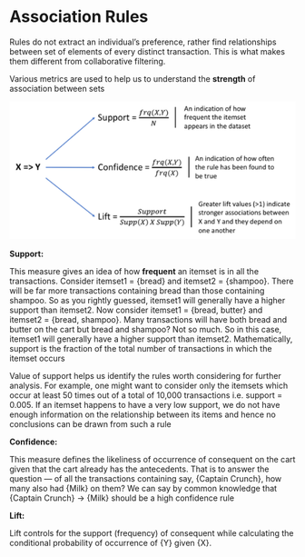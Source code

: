 # Association Rules
Rules do not extract an individual’s preference, rather find relationships between set of elements of every distinct 
transaction. This is what makes them different from collaborative filtering.

Various metrics are used to help us to understand the **strength** of association between sets

![AssocRule Image](../Images/assocRule.png)

**Support:** 

This measure gives an idea of how **frequent** an itemset is in all the transactions. Consider itemset1 = {bread}
and itemset2 = {shampoo}. There will be far more transactions containing bread than those containing shampoo. So as you
rightly guessed, itemset1 will generally have a higher support than itemset2. Now consider itemset1 = {bread, butter} 
and itemset2 = {bread, shampoo}. Many transactions will have both bread and butter on the cart but bread and shampoo? 
Not so much. So in this case, itemset1 will generally have a higher support than itemset2. Mathematically,
support is the fraction of the total number of transactions in which the itemset occurs

Value of support helps us identify the rules worth considering for further analysis. For example, one might want to
consider only the itemsets which occur at least 50 times out of a total of 10,000 transactions i.e. support = 0.005.
If an itemset happens to have a very low support, we do not have enough information on the relationship between its 
items and hence no conclusions can be drawn from such a rule

**Confidence:**

This measure defines the likeliness of occurrence of consequent on the cart given that the cart already has the 
antecedents. That is to answer the question — of all the transactions containing say, {Captain Crunch}, how many also 
had {Milk} on them? We can say by common knowledge that {Captain Crunch} → {Milk} should be a high confidence rule

**Lift:**

Lift controls for the support (frequency) of consequent while calculating the conditional probability of occurrence 
of {Y} given {X}.
